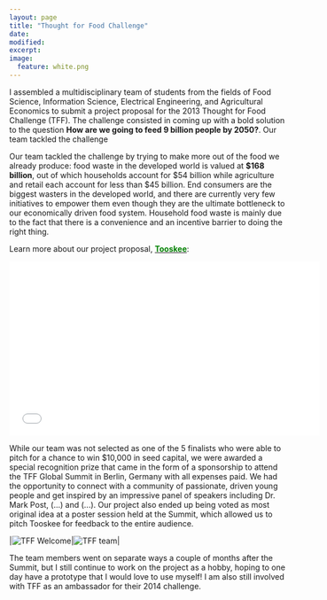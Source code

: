 ```yaml
---
layout: page
title: "Thought for Food Challenge"
date: 
modified:
excerpt:
image:
  feature: white.png
---
```

I assembled a multidisciplinary team of students from the fields of Food Science, Information Science, Electrical Engineering, and Agricultural Economics to submit a project proposal for the 2013 Thought for Food Challenge (TFF). The challenge consisted in coming up with a bold solution to the question **How are we going to feed 9 billion people by 2050?**. Our team tackled the challenge  


Our team tackled the challenge by trying to make more out of the food we already produce: food waste in the developed world is valued at **$168 billion**, out of which households account for $54 billion while agriculture and retail each account for less than $45 billion. End consumers are the biggest wasters in the developed world, and there are currently very few initiatives to empower them even though they are the ultimate bottleneck to our economically driven food system. Household food waste is mainly due to the fact that there is a convenience and an incentive barrier to doing the right thing. 

Learn more about our project proposal, <a href="http://www.tooskee.com"><span style="color:green">**Tooskee**</span></a>:

<iframe width="560" height="315" src="//www.youtube.com/embed/MtWa9sBSmXY" frameborder="0" allowfullscreen></iframe>


While our team was not selected as one of the 5 finalists who were able to pitch for a chance to win $10,000 in seed capital, we were awarded a special recognition prize that came in the form of a sponsorship to attend the TFF Global Summit in Berlin, Germany with all expenses paid. We had the opportunity to connect with a community of passionate, driven young people and get inspired by an impressive panel of speakers including Dr. Mark Post, (...) and (...). Our project also ended up being voted as most original idea at a poster session held at the Summit, which allowed us to pitch Tooskee for feedback to the entire audience.  

|![TFF Welcome](http://jadeproulx.com/images/tff-2013.jpg)|![TFF team](http://jadeproulx.com/images/tff-team.jpg)|

The team members went on separate ways a couple of months after the Summit, but I still continue to work on the project as a hobby, hoping to one day have a prototype that I would love to use myself! I am also still involved with TFF as an ambassador for their 2014 challenge.
